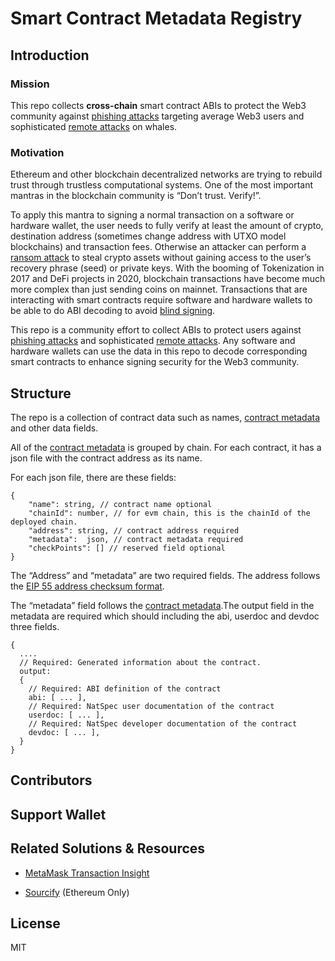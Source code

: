 #  Smart Contract Metadata Registry

## Introduction

### Mission
This repo collects **cross-chain** smart contract ABIs to protect the Web3 community against [phishing attacks](https://coinmarketcap.com/alexandria/article/phishing-attack-hits-two-major-defi-protocols-users-told-to-stay-away) targeting average Web3 users and sophisticated [remote attacks](https://medium.com/@hugh_karp/nxm-hack-update-72c5c017b48) on whales.

### Motivation
Ethereum and other blockchain decentralized networks are trying to rebuild trust through trustless computational systems. One of the most important mantras in the blockchain community is “Don’t trust. Verify!”.

To apply this mantra to signing a normal transaction on a software or hardware wallet, the user needs to fully verify at least the amount of crypto, destination address (sometimes change address with UTXO model blockchains) and transaction fees. Otherwise an attacker can perform a [ransom attack](https://thecharlatan.ch/Ransom-Coldcard/) to steal crypto assets without gaining access to the user’s recovery phrase (seed) or private keys.
With the booming of Tokenization in 2017 and DeFi projects in 2020, blockchain transactions have become much more complex than just sending coins on mainnet. Transactions that are interacting with smart contracts require software and hardware wallets to be able to do ABI decoding to avoid [blind signing](https://blog.keyst.one/blind-signing-a-security-black-hole-for-the-ethereum-community-13f909b848b6).

This repo is a community effort to collect ABIs to protect users against [phishing attacks](https://coinmarketcap.com/alexandria/article/phishing-attack-hits-two-major-defi-protocols-users-told-to-stay-away) and sophisticated [remote attacks](https://medium.com/@hugh_karp/nxm-hack-update-72c5c017b48). Any software and hardware wallets can use the data in this repo to decode corresponding smart contracts to enhance signing security for the Web3 community.

## Structure
The repo is a collection of contract data such as names, [contract metadata](https://docs.soliditylang.org/en/v0.8.6/metadata.html) and other data fields.

All of the [contract metadata](https://docs.soliditylang.org/en/v0.8.6/metadata.html) is grouped by chain. For each contract, it has a json file with  the contract address as its name.

For each json file, there are these fields:

```
{
    "name": string, // contract name optional
    "chainId": number, // for evm chain, this is the chainId of the deployed chain.
    "address": string, // contract address required
    "metadata":  json, // contract metadata required
    "checkPoints": [] // reserved field optional
}
```
The “Address” and “metadata” are two required fields. The address follows the [EIP 55 address checksum format](https://github.com/ethereum/EIPs/issues/55).

The “metadata” field follows the [contract metadata](https://docs.soliditylang.org/en/v0.8.6/metadata.html).The output field in the metadata are required which should including the abi, userdoc and devdoc three fields. 

```
{
  ....
  // Required: Generated information about the contract.
  output:
  {
    // Required: ABI definition of the contract
    abi: [ ... ],
    // Required: NatSpec user documentation of the contract
    userdoc: [ ... ],
    // Required: NatSpec developer documentation of the contract
    devdoc: [ ... ],
  }
}

```

## Contributors

## Support Wallet

## Related Solutions & Resources
- [MetaMask Transaction Insight](https://metamask.zendesk.com/hc/en-us/articles/4412543412123) 

- [Sourcify](https://sourcify.dev/) (Ethereum Only)

## License
MIT
